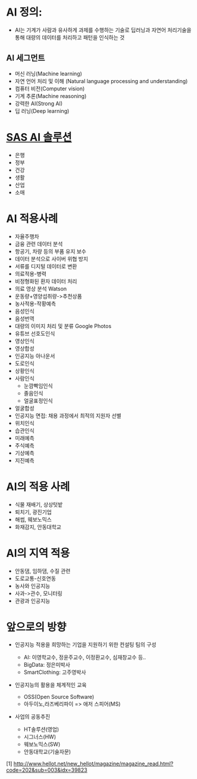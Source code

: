 # AI 정의: 
* AI는 기계가 사람과 유사하게 과제를 수행하는 기술로 딥러닝과 자연어 처리기술을 통해 대량의 데이터를 처리하고 패턴을 인식하는 것

## AI 세그먼트
* 머신 러닝(Machine learning)
* 자연 언어 처리 및 이해 (Natural language processing and understanding)
* 컴퓨터 비전(Computer vision)
* 기계 추론(Machine reasoning)
* 강력한 AI(Strong AI)
* 딥 러닝(Deep learning)

# [SAS AI 솔루션](https://www.sas.com/ko_kr/insights/analytics/what-is-artificial-intelligence.html)
* 은행
* 정부
* 건강
* 생활
* 산업
* 소매

# AI 적용사례
* 자율주행차
* 금융 관련 데이터 분석
* 항공기, 차량 등의 부품 유지 보수
* 데이터 분석으로 사이버 위협 방지
* 서류를 디지털 데이터로 변환
* 의료적용-병력
* 비정형화된 환자 데이터 처리
* 의료 영상 분석 Watson
* 운동량+영양섭취량->추천상품
* 농사적용-작황예측
* 음성인식
* 음성번역
* 대량의 이미지 처리 및 분류 Google Photos
* 유튜브 선호도인식
* 영상인식
* 영상합성
* 인공지능 아나운서
* 도로인식
* 상황인식
* 사람인식
  - 눈깜빡임인식
  - 졸음인식
  - 얼굴표정인식
* 얼굴합성
* 인공지능 면접: 채용 과정에서 최적의 지원자 선별
* 위치인식
* 습관인식
* 미래예측
* 주식예측
* 기상예측
* 지진예측

# AI의 적용 사례
* 식물 재배기, 상상텃밭
* 퇴치기, 광진기업
* 해썹, 웨보노믹스
* 화재감지, 안동대학교

# AI의 지역 적용
* 안동댐, 임하댐, 수질 관련
* 도로교통-신호연동
* 농사와 인공지능
* 사과->관수, 모니터링
* 관광과 인공지능

# 앞으로의 방향
* 인공지능 적용을 희망하는 기업을 지원하기 위한 컨설팅 팀의 구성
  - AI: 이영학교수, 정윤주교수, 이정환교수, 심재창교수 등..
  - BigData: 정은미박사
  - SmartClothing: 고주영박사

* 인공지능의 활용을 체계적인 교육
  - OSS(Open Source Software)
  - 아두이노,라즈베리파이 => 애저 스피어(MS)
   
* 사업의 공동추진
  - HT솔루션(영업)
  - 시그너스(HW)
  - 웨보노믹스(SW)
  - 안동대학교(기술자문)
  
[1] http://www.hellot.net/new_hellot/magazine/magazine_read.html?code=202&sub=003&idx=39823
